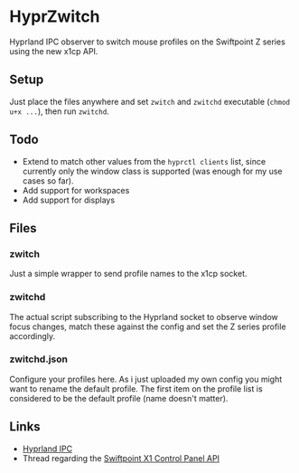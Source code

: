 # HyprZwitch
Hyprland IPC observer to switch mouse profiles on the Swiftpoint Z series using the new x1cp API.

## Setup
Just place the files anywhere and set `zwitch` and `zwitchd` executable (`chmod u+x ...`), then run `zwitchd`.

## Todo
- Extend to match other values from the `hyprctl clients` list, since currently only the window class is supported (was enough for my use cases so far).
- Add support for workspaces
- Add support for displays

## Files
### zwitch
Just a simple wrapper to send profile names to the x1cp socket.

### zwitchd
The actual script subscribing to the Hyprland socket to observe window focus changes, match these against the config and set the Z series profile accordingly.

### zwitchd.json
Configure your profiles here. As i just uploaded my own config you might want to rename the default profile.
The first item on the profile list is considered to be the default profile (name doesn't matter).

## Links
- [Hyprland IPC](https://wiki.hyprland.org/IPC/)
- Thread regarding the [Swiftpoint X1 Control Panel API](https://support.swiftpoint.com/portal/en/community/topic/x1cp-api)
